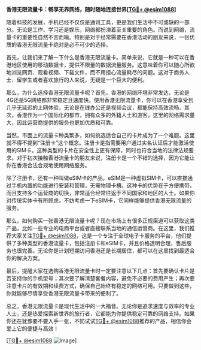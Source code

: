 **香港无限流量卡：畅享无界网络，随时随地连接世界[[TG💪+ @esim1088](https://t.me/s/esim1088)]**

随着科技的发展，手机已经不仅仅是通讯工具，更是我们生活中不可或缺的一部分。无论是工作、学习还是娱乐，网络都扮演着至关重要的角色。而说到网络，流量卡的重要性自然不言而喻。特别是对于经常需要在香港活动的朋友来说，一张优质的香港无限流量卡绝对是必不可少的选择。

首先，让我们来了解一下什么是香港无限流量卡。简单来说，它就是一种可以在香港地区使用的移动数据卡，提供不限量的数据流量服务。这意味着你可以随心所欲地浏览网页、观看视频、下载文件，而不用担心流量耗尽的问题。这对于商务人士、留学生或者喜欢旅行的人来说，无疑是一个巨大的便利。

那么，为什么选择香港无限流量卡呢？首先，香港的网络环境非常发达，无论是4G还是5G网络都非常稳定且速度快。使用香港无限流量卡，你可以在香港享受到几乎无延迟的上网体验，无论是在线办公还是视频会议，都能保持高效流畅。其次，香港作为一个国际化的都市，拥有众多的外籍人士和游客，这里的网络需求量大，因此运营商提供的服务也更加优质和可靠。

当然，市面上的流量卡种类繁多，如何挑选适合自己的卡片成为了一个难题。这里就不得不提到“注册卡”这个概念。注册卡是指需要用户通过实名认证后才能激活使用的SIM卡。这种类型的卡片在安全性上更有保障，同时也符合当地的法律法规要求。对于初次接触香港流量卡的朋友来说，注册卡是一个不错的选择，因为它能让你在香港合法合规地使用网络服务。

除了注册卡，还有一种叫做eSIM卡的产品。eSIM是一种虚拟SIM卡，可以直接通过手机内置的功能进行安装和管理，无需物理卡槽。这种卡的优势在于方便携带，而且支持多个运营商的切换，非常适合经常往返于不同国家和地区的人士。如果你对传统实体卡有所顾虑，不妨考虑一下eSIM卡，它同样能够提供香港无限流量的服务。

那么，如何购买一张香港无限流量卡呢？现在市场上有很多正规渠道可以获取这类产品，比如一些专业的电商平台或者直接联系当地的通信运营商。在这里，我们推荐大家关注[TG💪+ @esim1088](https://t.me/s/esim1088)，这是一个专注于全球电子卡服务的平台，他们提供了多种类型的香港流量卡，包括注册卡和eSIM卡，并且价格透明合理，售后服务也很完善。无论你是计划短期访问香港还是长期居住，都可以在这里找到最适合你的解决方案。

最后，提醒大家在选购香港无限流量卡时一定要注意以下几点：首先要确认卡片是否支持你的手机型号；其次要了解清楚套餐内容，避免不必要的费用产生；再次要注意卡片的有效期和续费方式，确保自己始终有稳定的网络可用。只要做到这些，你就能够尽情享受香港无限流量卡带来的便利了。

总之，香港无限流量卡是现代生活中的一大福音。无论你是追求速度与效率的专业人士，还是热爱探索新世界的旅行者，它都能为你提供稳定可靠的网络支持。如果你还在犹豫要不要入手一张，不妨试试[TG💪+ @esim1088](https://t.me/s/esim1088)推荐的产品，相信你会爱上它的便捷与高效！

[[TG💪+ @esim1088](https://t.me/s/esim1088) ![Image](https://i.postimg.cc/4NQfJmqS/Snipaste-2025-05-13-00-14-12.png)]